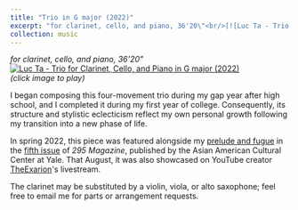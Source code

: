 ```yaml
---
title: "Trio in G major (2022)"
excerpt: "for clarinet, cello, and piano, 36'20\"<br/>[![Luc Ta - Trio for Clarinet, Cello, and Piano in G major (2022)](https://img.youtube.com/vi/RCqd35pq-MU/0.jpg 'Luc Ta - Trio for Clarinet, Cello, and Piano in G major (2022)')](https://luc-ta.github.io/music/2022-clarinet-trio/)"
collection: music
---
```


_for clarinet, cello, and piano, 36'20"_\
[![Luc Ta - Trio for Clarinet, Cello, and Piano in G major (2022)](https://img.youtube.com/vi/RCqd35pq-MU/0.jpg)](https://www.youtube.com/watch?v=RCqd35pq-MU&list=PLYZn6AEJG5Of7nTC0-sEwcFQTBsI8qknj&index=1)\
_(click image to play)_

I began composing this four-movement trio during my gap year after high school, and I completed it during my first year of college. Consequently, its structure and stylistic eclecticism reflect my own personal growth following my transition into a new phase of life.

In spring 2022, this piece was featured alongside my [prelude and fugue](https://luc-ta.github.io/music/2021-contrapuntal-pieces/) in the [fifth issue](https://aacc.yalecollege.yale.edu/resources/295-magazine) of _295 Magazine_, published by the Asian American Cultural Center at Yale. That August, it was also showcased on YouTube creator [TheExarion](https://www.youtube.com/@TheExarion)'s livestream.

The clarinet may be substituted by a violin, viola, or alto saxophone; feel free to email me for parts or arrangement requests.
